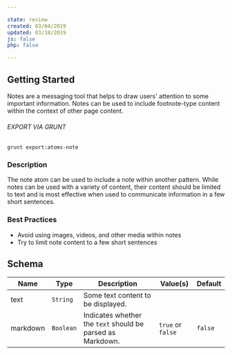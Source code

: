```yaml
---

state: review
created: 03/04/2019
updated: 03/18/2019
js: false
php: false

---
```


## Getting Started

Notes are a messaging tool that helps to draw users' attention to some important information. Notes can be used to include footnote-type content within the context of other page content.

###### EXPORT VIA GRUNT

```
grunt export:atoms-note
```


### Description

The note atom can be used to include a note within another pattern. While notes can be used with a variety of content, their content should be limited to text and is most effective when used to communicate information in a few short sentences.


### Best Practices

- Avoid using images, videos, and other media within notes
- Try to limit note content to a few short sentences


## Schema

| Name      | Type        | Description                                                 | Value(s)          | Default   |
|-----------|-------------|-------------------------------------------------------------|-------------------|-----------|
| text      | `String`    | Some text content to be displayed.                          |                   |           |
| markdown  | `Boolean`   | Indicates whether the `text` should be parsed as Markdown.  | `true` or `false` | `false`   |

